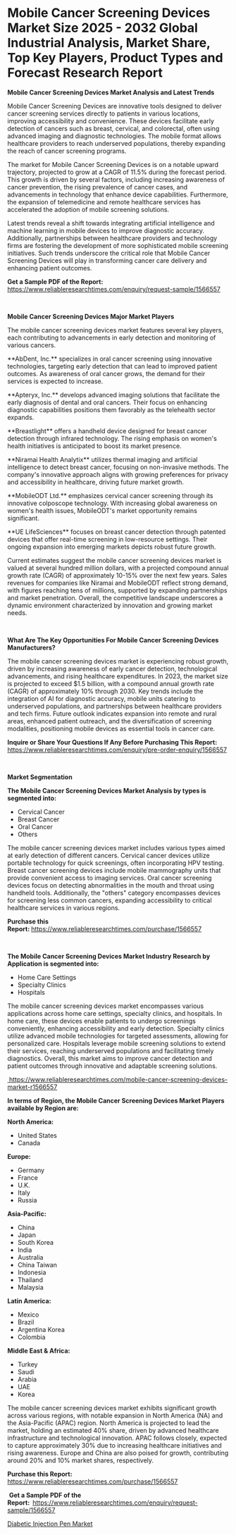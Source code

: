 <p><h1>Mobile Cancer Screening Devices Market Size 2025 - 2032 Global Industrial Analysis, Market Share, Top Key Players, Product Types and Forecast Research Report</h1></p><p><strong>Mobile Cancer Screening Devices Market Analysis and Latest Trends</strong></p>
<p><p>Mobile Cancer Screening Devices are innovative tools designed to deliver cancer screening services directly to patients in various locations, improving accessibility and convenience. These devices facilitate early detection of cancers such as breast, cervical, and colorectal, often using advanced imaging and diagnostic technologies. The mobile format allows healthcare providers to reach underserved populations, thereby expanding the reach of cancer screening programs.</p><p>The market for Mobile Cancer Screening Devices is on a notable upward trajectory, projected to grow at a CAGR of 11.5% during the forecast period. This growth is driven by several factors, including increasing awareness of cancer prevention, the rising prevalence of cancer cases, and advancements in technology that enhance device capabilities. Furthermore, the expansion of telemedicine and remote healthcare services has accelerated the adoption of mobile screening solutions. </p><p>Latest trends reveal a shift towards integrating artificial intelligence and machine learning in mobile devices to improve diagnostic accuracy. Additionally, partnerships between healthcare providers and technology firms are fostering the development of more sophisticated mobile screening initiatives. Such trends underscore the critical role that Mobile Cancer Screening Devices will play in transforming cancer care delivery and enhancing patient outcomes.</p></p>
<p><strong>Get a Sample PDF of the Report:&nbsp;</strong> <a href="https://www.reliableresearchtimes.com/enquiry/request-sample/1566557?utm_campaign=3219&utm_medium=2&utm_source=Github&utm_content=ia&utm_term=22032025&utm_id=mobile-cancer-screening-devices">https://www.reliableresearchtimes.com/enquiry/request-sample/1566557</a></p>
<p>&nbsp;</p>
<p><strong>Mobile Cancer Screening Devices Major Market Players</strong></p>
<p><p>The mobile cancer screening devices market features several key players, each contributing to advancements in early detection and monitoring of various cancers. </p><p>**AbDent, Inc.** specializes in oral cancer screening using innovative technologies, targeting early detection that can lead to improved patient outcomes. As awareness of oral cancer grows, the demand for their services is expected to increase.</p><p>**Apteryx, Inc.** develops advanced imaging solutions that facilitate the early diagnosis of dental and oral cancers. Their focus on enhancing diagnostic capabilities positions them favorably as the telehealth sector expands.</p><p>**Breastlight** offers a handheld device designed for breast cancer detection through infrared technology. The rising emphasis on women's health initiatives is anticipated to boost its market presence.</p><p>**Niramai Health Analytix** utilizes thermal imaging and artificial intelligence to detect breast cancer, focusing on non-invasive methods. The company's innovative approach aligns with growing preferences for privacy and accessibility in healthcare, driving future market growth.</p><p>**MobileODT Ltd.** emphasizes cervical cancer screening through its innovative colposcope technology. With increasing global awareness on women's health issues, MobileODT's market opportunity remains significant.</p><p>**UE LifeSciences** focuses on breast cancer detection through patented devices that offer real-time screening in low-resource settings. Their ongoing expansion into emerging markets depicts robust future growth.</p><p>Current estimates suggest the mobile cancer screening devices market is valued at several hundred million dollars, with a projected compound annual growth rate (CAGR) of approximately 10-15% over the next few years. Sales revenues for companies like Niramai and MobileODT reflect strong demand, with figures reaching tens of millions, supported by expanding partnerships and market penetration. Overall, the competitive landscape underscores a dynamic environment characterized by innovation and growing market needs.</p></p>
<p>&nbsp;</p>
<p><strong>What Are The Key Opportunities For Mobile Cancer Screening Devices Manufacturers?</strong></p>
<p><p>The mobile cancer screening devices market is experiencing robust growth, driven by increasing awareness of early cancer detection, technological advancements, and rising healthcare expenditures. In 2023, the market size is projected to exceed $1.5 billion, with a compound annual growth rate (CAGR) of approximately 10% through 2030. Key trends include the integration of AI for diagnostic accuracy, mobile units catering to underserved populations, and partnerships between healthcare providers and tech firms. Future outlook indicates expansion into remote and rural areas, enhanced patient outreach, and the diversification of screening modalities, positioning mobile devices as essential tools in cancer care.</p></p>
<p><strong>Inquire or Share Your Questions If Any Before Purchasing This Report:</strong> <a href="https://www.reliableresearchtimes.com/enquiry/pre-order-enquiry/1566557?utm_campaign=3219&utm_medium=2&utm_source=Github&utm_content=ia&utm_term=22032025&utm_id=mobile-cancer-screening-devices">https://www.reliableresearchtimes.com/enquiry/pre-order-enquiry/1566557</a></p>
<p>&nbsp;</p>
<p><strong>Market Segmentation</strong></p>
<p><strong>The Mobile Cancer Screening Devices Market Analysis by types is segmented into:</strong></p>
<p><ul><li>Cervical Cancer</li><li>Breast Cancer</li><li>Oral Cancer</li><li>Others</li></ul></p>
<p><p>The mobile cancer screening devices market includes various types aimed at early detection of different cancers. Cervical cancer devices utilize portable technology for quick screenings, often incorporating HPV testing. Breast cancer screening devices include mobile mammography units that provide convenient access to imaging services. Oral cancer screening devices focus on detecting abnormalities in the mouth and throat using handheld tools. Additionally, the "others" category encompasses devices for screening less common cancers, expanding accessibility to critical healthcare services in various regions.</p></p>
<p><strong>Purchase this Report:&nbsp;</strong><a href="https://www.reliableresearchtimes.com/purchase/1566557?utm_campaign=3219&utm_medium=2&utm_source=Github&utm_content=ia&utm_term=22032025&utm_id=mobile-cancer-screening-devices">https://www.reliableresearchtimes.com/purchase/1566557</a></p>
<p>&nbsp;</p>
<p><strong>The Mobile Cancer Screening Devices Market Industry Research by Application is segmented into:</strong></p>
<p><ul><li>Home Care Settings</li><li>Specialty Clinics</li><li>Hospitals</li></ul></p>
<p><p>The mobile cancer screening devices market encompasses various applications across home care settings, specialty clinics, and hospitals. In home care, these devices enable patients to undergo screenings conveniently, enhancing accessibility and early detection. Specialty clinics utilize advanced mobile technologies for targeted assessments, allowing for personalized care. Hospitals leverage mobile screening solutions to extend their services, reaching underserved populations and facilitating timely diagnostics. Overall, this market aims to improve cancer detection and patient outcomes through innovative and adaptable screening solutions.</p></p>
<p><a href="https://www.reliableresearchtimes.com/mobile-cancer-screening-devices-market-r1566557?utm_campaign=3219&utm_medium=2&utm_source=Github&utm_content=ia&utm_term=22032025&utm_id=mobile-cancer-screening-devices">&nbsp;https://www.reliableresearchtimes.com/mobile-cancer-screening-devices-market-r1566557</a></p>
<p><strong>In terms of Region, the Mobile Cancer Screening Devices Market Players available by Region are:</strong></p>
<p>
    <p> <strong> North America: </strong>
        <ul>
            <li>United States</li>
            <li>Canada</li>
        </ul>
        </p> 
    <p> <strong> Europe: </strong>
        <ul>
            <li>Germany</li>
            <li>France</li>
            <li>U.K.</li>
            <li>Italy</li>
            <li>Russia</li>
        </ul>
        </p> 
    <p> <strong> Asia-Pacific: </strong>
        <ul>
            <li>China</li>
            <li>Japan</li>
            <li>South Korea</li>
            <li>India</li>
            <li>Australia</li>
            <li>China Taiwan</li>
            <li>Indonesia</li>
            <li>Thailand</li>
            <li>Malaysia</li>
        </ul>
        </p> 
    <p> <strong> Latin America: </strong>
        <ul>
            <li>Mexico</li>
            <li>Brazil</li>
            <li>Argentina Korea</li>
            <li>Colombia</li>
        </ul>
        </p> 
    <p> <strong> Middle East & Africa: </strong>
        <ul>
            <li>Turkey</li>
            <li>Saudi</li>
            <li>Arabia</li>
            <li>UAE</li>
            <li>Korea</li>
        </ul>
    </p>
    </p>
<p><p>The mobile cancer screening devices market exhibits significant growth across various regions, with notable expansion in North America (NA) and the Asia-Pacific (APAC) region. North America is projected to lead the market, holding an estimated 40% share, driven by advanced healthcare infrastructure and technological innovation. APAC follows closely, expected to capture approximately 30% due to increasing healthcare initiatives and rising awareness. Europe and China are also poised for growth, contributing around 20% and 10% market shares, respectively.</p></p>
<p><strong>Purchase this Report: </strong><a href="https://www.reliableresearchtimes.com/purchase/1566557?utm_campaign=3219&utm_medium=2&utm_source=Github&utm_content=ia&utm_term=22032025&utm_id=mobile-cancer-screening-devices">https://www.reliableresearchtimes.com/purchase/1566557</a></p>
<p>&nbsp;<strong>Get a Sample PDF of the Report:&nbsp;&nbsp;</strong><a href="https://www.reliableresearchtimes.com/enquiry/request-sample/1566557?utm_campaign=3219&utm_medium=2&utm_source=Github&utm_content=ia&utm_term=22032025&utm_id=mobile-cancer-screening-devices">https://www.reliableresearchtimes.com/enquiry/request-sample/1566557</a></p>
<p><strong></strong></p>
<p><p><a href="https://github.com/bulkagumanvv/Market-Research-Report-List-1/blob/main/diabetic-injection-pen-market.md?utm_campaign=3219&utm_medium=2&utm_source=Github&utm_content=ia&utm_term=22032025&utm_id=mobile-cancer-screening-devices">Diabetic Injection Pen Market</a></p></p>